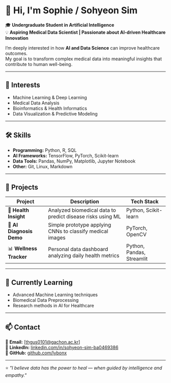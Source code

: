 # 👋 Hi, I'm Sophie / Sohyeon Sim

🎓 **Undergraduate Student in Artificial Intelligence**  
💡 **Aspiring Medical Data Scientist | Passionate about AI-driven Healthcare Innovation**  

I’m deeply interested in how **AI and Data Science** can improve healthcare outcomes.  
My goal is to transform complex medical data into meaningful insights that contribute to human well-being.  

---

## 🧠 Interests
- Machine Learning & Deep Learning  
- Medical Data Analysis  
- Bioinformatics & Health Informatics  
- Data Visualization & Predictive Modeling  

---

## 🛠️ Skills
- **Programming:** Python, R, SQL  
- **AI Frameworks:** TensorFlow, PyTorch, Scikit-learn  
- **Data Tools:** Pandas, NumPy, Matplotlib, Jupyter Notebook  
- **Other:** Git, Linux, Markdown  

---

## 📂 Projects
| Project | Description | Tech Stack |
|----------|--------------|-------------|
| 🧬 **Health Insight** | Analyzed biomedical data to predict disease risks using ML | Python, Scikit-learn |
| 🤖 **AI Diagnosis Demo** | Simple prototype applying CNNs to classify medical images | PyTorch, OpenCV |
| 📊 **Wellness Tracker** | Personal data dashboard analyzing daily health metrics | Python, Pandas, Streamlit |

---

## 🌱 Currently Learning
- Advanced Machine Learning techniques  
- Biomedical Data Preprocessing  
- Research methods in AI for Healthcare  

---

## 📫 Contact
📧 **Email:** [thgus0101@gachon.ac.kr]  
💼 **LinkedIn:** [linkedin.com/in/sohyeon-sim-ba0469386](www.linkedin.com/in/sohyeon-sim-ba0469386)  
🐙 **GitHub:** [github.com/lybonx](https://github.com/lybonx)

---

⭐ _"I believe data has the power to heal — when guided by intelligence and empathy."_  
